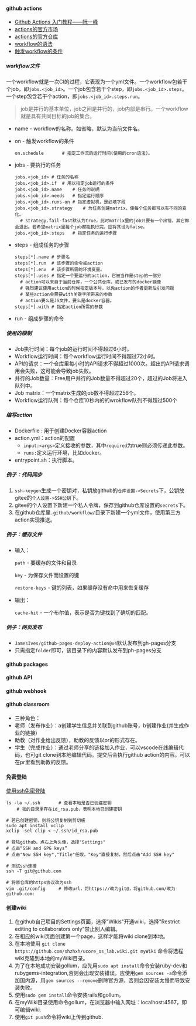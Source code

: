 #### github actions

- [Github Actions 入门教程——阮一峰](http://www.ruanyifeng.com/blog/2019/09/getting-started-with-github-actions.html)
- [actions的官方市场](https://github.com/marketplace?type=actions)
- [actions的官方仓库](https://github.com/actions)
- [workflow的语法](https://docs.github.com/en/actions/reference/workflow-syntax-for-github-actions)
- [触发workflow的条件](https://docs.github.com/en/actions/reference/events-that-trigger-workflows)

##### workflow文件

一个workflow就是一次CI的过程，它表现为一个yml文件。一个workflow包若干个job，即`jobs.<job_id>`。一个job包含若干个step，即`jobs.<job_id>.steps`。一个step包含若干个action，即`jobs.<job_id>.steps.run`。

> job是并行的基本单位，job之间是并行的，job内部是串行。一个workflow就是具有共同目标的job的集合。

- name - workflow的名称。如省略，默认为当前文件名。

- on - 触发workflow的条件

  ```
  on.schedule		# 指定工作流的运行时间(使用的cron语法)。
  ```

  

- jobs - 要执行的任务

  ```
  jobs.<job_id>	# 任务的名称
  jobs.<job_id>.if	# 用以指定job运行的条件
  jobs.<job_id>.name	# 任务的说明
  jobs.<job_id>.needs	# 指定运行顺序
  jobs.<job_id>.runs-on	# 指定虚拟机，是必填字段
  jobs.<job_id>.strategy	# 为任务创建matrix，使每个任务都可以有不同的变化。
  	# strategy.fail-fast默认为true，此时matrix里的job只要有一个出错，其它都会退出。若希望matrix里每个job都能执行完，应将其设为false。
  jobs.<job_id>.steps	# 指定任务的运行步骤
  ```
  
- steps - 组成任务的步骤

  ```
  steps[*].name	# 步骤名
  steps[*].run	# 该步骤的命令或action
  steps[*].env	# 该步骤所需的环境变量。
  steps[*].uses	# 指定一个要运行的action，它被当作是step的一部分
  	# action可以来自于当前仓库，一个公共仓库，或已发布的docker镜像
  	# 强烈建议使用action的时候指定版本号，以免action的作者更新后引发问题
  	# 某些action会需要with关键字所带来的参数
  	# action要么是JS文件，要么是docker容器。
  steps[*].with	# 指定action所需的参数
  
  ```

- run - 组成步骤的命令

##### 使用的限制

- Job执行时间：每个job的运行时间不得超过6小时。
- Workflow运行时间：每个workflow运行时间不得超过72小时。
- API的请求：一个仓库里每小时的API请求不得超过1000次。超出的API请求调用会失败，这可能会导致job失败。
- 并行的Job数量：Free用户并行的Job数量不得超过20个，超过的Job将进入队列中。
- Job matrix：一个matrix生成的job数不得超过256个。
- Workflow运行队列：每个仓库10秒内的的wrokflow队列不得超过500个

##### 编写action

- Dockerfile : 用于创建Docker容器action
- action.yml：action的配置
  - `input:<args>`定义接收的参数，其中`required`为true则必须传递此参数。
  - `runs:`定义运行环境，比如docker。
- entrypoint.sh：执行脚本。

##### 例子：代码同步

1. `ssh-keygen`生成一个密钥对，私钥放github的`仓库设置->Secrets`下，公钥放gitee的`个人设置->SSH公钥`下。
2. gitee的个人设置下新建一个私人令牌，保存到github仓库设置的`secrets`下。
3. 在github仓库里`.github/workflow/`目录下新建一个yml文件，使用第三方action实现推送。

##### 例子：缓存文件

- 输入：

  `path` - 要缓存的文件和目录

  `key` - 为保存文件而设置的键

  `restore-keys` - 键的列表，如果缓存没有命中用来恢复缓存

- 输出：

  `cache-hit` - 一个布尔值，表示是否为键找到了确切的匹配。

##### 例子：网页发布

- `JamesIves/github-pages-deploy-action@v4`默认发布到gh-pages分支
- 只需指定`folder`即可，该目录下的内容默认发布到ph-pages分支

#### github packages

#### github API

#### github webhook

#### github classroom

- 三种角色：
- 老师（发布作业）：a创建学生信息并关联到github账号，b创建作业(并生成作业的链接)
- 助教（对作业给出反馈），助教的反馈以pr的形式存在。
- 学生（完成作业）：通过老师分享的链接加入作业，可以vscode在线编辑代码，也可git clone到本地编辑代码。提交后会执行github action的内容。可以在pr里看到助教的反馈。

#### 免密登陆

[使用ssh免密登陆](https://help.github.com/en/articles/connecting-to-github-with-ssh)

```
ls -la ~/.ssh		# 查看本地是否已创建密钥
	# 我的目录里存在id_rsa.pub，表明本地已创建密钥

# 若已创建密钥，则将公钥复制到剪切板
sudo apt install xclip
xclip -sel clip < ~/.ssh/id_rsa.pub

# 登陆github，点右上角头像，选择"Settings"
# 点击“SSH and GPG keys”
# 点击"New SSH key","Title"任取，"Key"直接复制，然后点击"Add SSH key"

# 测试ssh连接
ssh -T git@github.com

# 将原仓库的https协议改为ssh
vim .git/config		# 修改url，将https://改为git@，将github.com/改为github.com:
```

#### 创建wiki
1. 在github自己项目的Settings页面，选择"Wikis"开通wiki，选择"Restrict editing to collaborators only"禁止别人编辑。
2. 在相应的wiki页面创建第一个page，这样才能将wiki clone到本地。
3. 在本地使用 `git clone https://github.com/shzhxh/ucore_os_lab.wiki.git myWiki` 命令将选程wiki克隆到本地的myWiki目录。
4. 为了在本地成功安装gollum，应先用`sudo apt install`命令安装ruby-dev和rubygems-integration,否则会出现安装错误。应使用`gem sources -a`命令添加国内源，用`gem sources --remove`删除官方源，否则会因安装太慢而导致安装失败。
5. 使用`sudo gem install`命令安装rails和gollum。
6. 在myWiki目录使用命令gollum，在浏览器中输入网址：localhost:4567，即可编辑wiki.
7. 使用`git push`命令将wiki上传到github.
